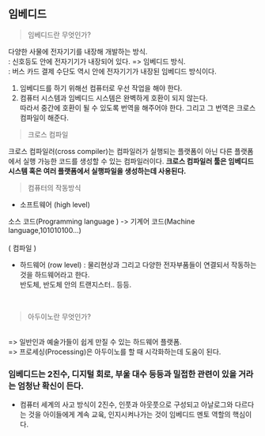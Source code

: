 ## 임베디드

> 임베디드란 무엇인가? 

다양한 사물에 전자기기를 내장해 개발하는 방식.
<br>: 신호등도 안에 전자기기가 내장되어 있다. => 임베디드 방식.
<br>: 버스 카드 결제 수단도 역시 안에 전자기기가 내장된 임베디드 방식이다. 
 
1. 임베디드를 하기 위해선 컴퓨터로 우선 작업을 해야 한다. 
2. 컴퓨터 시스템과 임베디드 시스템은 완벽하게 호환이 되지 않는다.
<br>따라서 중간에 호환이 될 수 있도록 번역을 해주어야 한다. 그리고 그 번역은 크로스 컴파일이 해준다. 

> 크로스 컴파일 

크로스 컴파일러(cross compiler)는 컴파일러가 실행되는 플랫폼이 아닌 다른 플랫폼에서 실행 가능한 코드를 
생성할 수 있는 컴파일러이다. 
**크로스 컴파일러 툴은 임베디드 시스템 혹은 여러 플랫폼에서 실행파일을 생성하는데 사용된다.**

> 컴퓨터의 작동방식 

* 소프트웨어 (high level)

소스 코드(Programming language )  -> 기계어 코드(Machine language,101010100...)  
                              <br>( 컴파일 )

* 하드웨어 (row level)
: 물리현상과 그리고 다양한 전자부품들이 연결되서 작동하는 것을 하드웨어라고 한다. 
<br>반도체, 반도체 안의 트랜지스터.. 등등.

<br>

> 아두이노란 무엇인가? 

<br>=> 일반인과 예술가들이 쉽게 만질 수 있는 하드웨어 플랫폼.
<br>=> 프로세싱(Processing)은 아두이노를 할 때 시각화하는데 도움이 된다. 


### 임베디드는 2진수, 디지털 회로, 부울 대수 등등과 밀접한 관련이 있을 거라는 엄청난 확신이 든다. 
* 컴퓨터 세계의 사고 방식이 2진수, 인풋과 아웃풋으로 구성되고 아날로그와 다르다는 것을 아이들에게 계속 교육, 인지시켜나가는 것이
임베디드 멘토 역할의 핵심이다.   